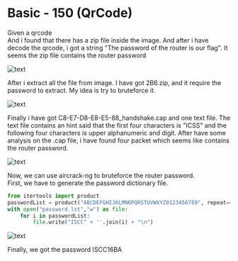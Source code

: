 <h1>Basic - 150 (QrCode)</h1>
<p>Given a qrcode<br/>
And i found that there has a zip file inside the image. And after i have decode the qrcode, i got a string "The password of the router is our flag". It seems the zip file contains the router password</p>

![text](http://i.imgur.com/97hdaMD.png)

<p>
After i extract all the file from image. I have got 2B6.zip, and it require the password to extract. My idea is try to bruteforce it.
</p>

![text](http://i.imgur.com/KUNOxtt.png)

<p>Finally i have got C8-E7-D8-E8-E5-88_handshake.cap and one text file. The text file contains an hint said that the first four characters is "ICSS" and the following four characters is upper alphanumeric and digit. After have some analysis on the .cap file, i have found four packet which seems like contains the router password.</p>

![text](http://i.imgur.com/ctry38w.png)

<p> Now, we can use aircrack-ng to bruteforce the router password.<br/>
First, we have to generate the password dictionary file.</p>

```python
from itertools import product
passwordList = product("ABCDEFGHIJKLMNOPQRSTUVWXYZ0123456789", repeat=4)
with open("password.lst","w") as file:
    for i in passwordList:
        file.write("ISCC" + ''.join(i) + "\n")
```

![text](http://i.imgur.com/K7W5sFW.png)

<p>Finally, we got the password ISCC16BA<p>